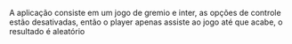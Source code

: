 A aplicação consiste em um jogo de gremio e inter, as opções de controle estão desativadas, então o player apenas assiste ao jogo até que acabe, o resultado é aleatório
